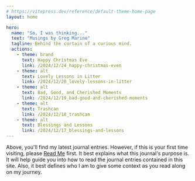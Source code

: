 ```yaml
---
# https://vitepress.dev/reference/default-theme-home-page
layout: home

hero:
  name: "So, I was thinking..."
  text: "Musings by Greg Marine"
  tagline: Behind the curtain of a curious mind.
  actions:
    - theme: brand
      text: Happy Christmas Eve
      link: /2024/12/24_happy-christmas-even
    - theme: alt
      text: Lovely Lessons in Litter
      link: /2024/12/20_lovely-lessons-in-litter
    - theme: alt
      text: Bad, Good, and Cherished Moments
      link: /2024/12/19_bad-good-and-cherished-moments
    - theme: alt
      text: Trashcan
      link: /2024/12/18_trashcan
    - theme: alt
      text: Blessings and Lessons
      link: /2024/12/17_blessings-and-lessons
---
```


Above, you'll find my latest journal entries. However, if this is your first time visiting, please [Read Me](read-me) first. It best explains what this journal's purpose is. It will help guide you into how to read the journal entries contained in this site. Also, it best defines who I am to give some context as you read along on my journey.